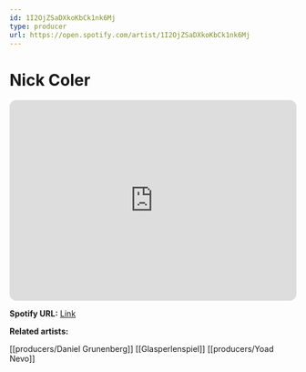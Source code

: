 ```yaml
---
id: 1I2OjZSaDXkoKbCk1nk6Mj
type: producer
url: https://open.spotify.com/artist/1I2OjZSaDXkoKbCk1nk6Mj
---
```

# Nick Coler

<iframe style="border-radius:12px" src="https://open.spotify.com/embed/artist/1I2OjZSaDXkoKbCk1nk6Mj" width="100%" height="352" frameBorder="0" allowfullscreen="" allow="autoplay; clipboard-write; encrypted-media; fullscreen; picture-in-picture" loading="lazy"></iframe>

**Spotify URL:** [Link](https://open.spotify.com/artist/1I2OjZSaDXkoKbCk1nk6Mj)

**Related artists:**

[[producers/Daniel Grunenberg]]
[[Glasperlenspiel]]
[[producers/Yoad Nevo]]
